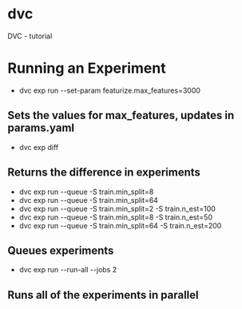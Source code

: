 # dvc
DVC - tutorial










# Running an Experiment
- dvc exp run --set-param featurize.max_features=3000 
## Sets the values for max_features, updates in params.yaml
- dvc exp diff
## Returns the difference in experiments
- dvc exp run --queue -S train.min_split=8
- dvc exp run --queue -S train.min_split=64
- dvc exp run --queue -S train.min_split=2 -S train.n_est=100
- dvc exp run --queue -S train.min_split=8 -S train.n_est=50
- dvc exp run --queue -S train.min_split=64 -S train.n_est=200
## Queues experiments
- dvc exp run --run-all --jobs 2
## Runs all of the experiments in parallel